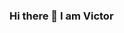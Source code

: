 ### Hi there 👋 I am Victor 


<!--
**Victor-Kola/Victor-Kola** is a ✨ _special_ ✨ repository because its `README.md` (this file) appears on your GitHub profile.

# About Me
- Amazon Brand Manager for several years for a various brands - utilising data to gather insights and increase sales.
- I have a degree in Civil Engineering and know all about engineering mathematics and statistics.

- 🔭 I’m currently working on becoming a Data Engineer with AiCore so I can make better use of all this data I see and also branch out further into data engineer. 

- 👯 I’m looking to collaborate on any and everything interesting.
- 🤔 I’m looking for help with landing my first tech role. 
- 💬 Ask me about e-commerce, amazon and business. 
- 📫 How to reach me: email @ victor.kolawole@hotmail.com
